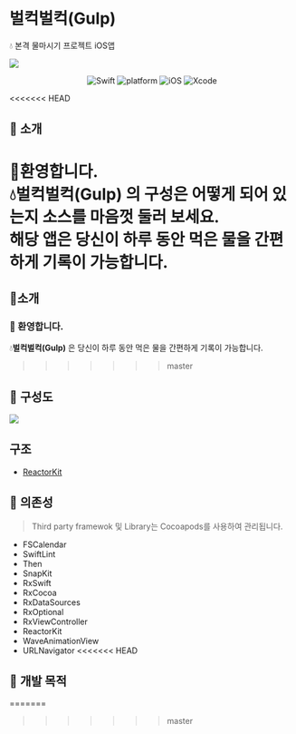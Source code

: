 # 벌컥벌컥(Gulp)
💧 본격 물마시기 프로젝트 iOS앱

<img src="https://user-images.githubusercontent.com/59601439/115199996-bd370800-a12e-11eb-8f70-bc1ab0a0c97d.PNG">

<p align="center">
  <img alt="Swift" src="https://img.shields.io/badge/Swift-5.2-orange.svg">
  <img alt="platform" src="https://img.shields.io/badge/platform-iOS-lightgrey">
  <img alt="iOS" src="https://img.shields.io/badge/iOS-14%2B-yellow">
  <img alt="Xcode" src="https://img.shields.io/badge/xcode-12.4-blue">
</p>

<<<<<<< HEAD
## 📝 소개
👋환영합니다. <br>💧**벌컥벌컥(Gulp)** 의 구성은 어떻게 되어 있는지 소스를 마음껏 둘러 보세요. <br> 해당 앱은 당신이 하루 동안 먹은 물을 간편하게 기록이 가능합니다.
=======
## 📝소개
### 👋 환영합니다.
💧**벌컥벌컥(Gulp)** 은 당신이 하루 동안 먹은 물을 간편하게 기록이 가능합니다.
>>>>>>> master

## 🔎 구성도

<img src="https://user-images.githubusercontent.com/59601439/115507144-b3401100-a2b6-11eb-851f-004131149e61.png">

## 구조
- [ReactorKit](https://github.com/ReactorKit/ReactorKit)

## 📕 의존성
> Third party framewok 및 Library는 Cocoapods를 사용하여 관리됩니다.

- FSCalendar
- SwiftLint
- Then
- SnapKit
- RxSwift
- RxCocoa
- RxDataSources
- RxOptional
- RxViewController
- ReactorKit
- WaveAnimationView
- URLNavigator
<<<<<<< HEAD

## 🏃 개발 목적
=======
>>>>>>> master
